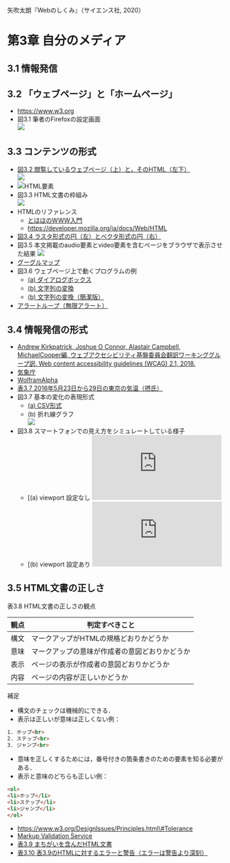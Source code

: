 矢吹太朗『Webのしくみ』（サイエンス社, 2020）

# 第3章 自分のメディア

## 3.1 情報発信

## 3.2 「ウェブページ」と「ホームページ」

- https://www.w3.org
- 図3.1 筆者のFirefoxの設定画面<br>![](figures/03-1.png)

## 3.3 コンテンツの形式

- [図3.2 閲覧しているウェブページ（上）と，そのHTML（左下）<br>![](figures/03-2.png)](https://taroyabuki.github.io/webbook/link.html)
- ![HTML要素](figures/element.svg)
- 図3.3 HTML文書の枠組み<br>![](figures/03-3.svg)
- HTMLのリファレンス
  - [とほほのWWW入門](http://www.tohoho-web.com/www.htm)
  - https://developer.mozilla.org/ja/docs/Web/HTML
- [図3.4 ラスタ形式の円（左）とベクタ形式の円（右）](https://taroyabuki.github.io/webbook/circles.html)
- 図3.5 本文掲載のaudio要素とvideo要素を含むページをブラウザで表示させた結果 ![](figures/03-5.png)
- [グーグルマップ](https://www.google.co.jp/maps)
- 図3.6 ウェブページ上で動くプログラムの例
  - [(a) ダイアログボックス](https://taroyabuki.github.io/webbook/alert.html)
  - [(b) 文字列の変換](https://taroyabuki.github.io/webbook/event.html)
  - [(b) 文字列の変換（簡潔版）](https://taroyabuki.github.io/webbook/event2.html)
- [アラートループ（無限アラート）](https://taroyabuki.github.io/webbook/alert-loop.html)

## 3.4 情報発信の形式

- [Andrew Kirkpatrick, Joshue O Connor, Alastair Campbell, MichaelCooper編, ウェブアクセシビリティ基盤委員会翻訳ワーキンググループ訳. Web content accessibility guidelines (WCAG) 2.1, 2018.](https://waic.jp/docs/WCAG21/)
- [気象庁](https://www.data.jma.go.jp/obd/stats/etrn/)
- [WolframAlpha](https://www.wolframalpha.com/input/?i=tokyo+temperature+from+2016%2F5%2F23+to+2016%2F5%2F29&lang=ja)
- [表3.7 2016年5月23日から29日の東京の気温（摂氏）](https://taroyabuki.github.io/webbook/temperature.html)
- 図3.7 基本の変化の表現形式
  - [(a) CSV形式](https://raw.githubusercontent.com/taroyabuki/webbook/master/chapters/figures/temperature.csv)
  - (b) 折れ線グラフ<br>![](figures/03-7b.svg)
- 図3.8 スマートフォンでの見え方をシミュレートしている様子
  - [(a) viewport 設定なし ![](https://taroyabuki.github.io/webbook/bunkasai5.html)
  - [(b) viewport 設定あり ![](https://taroyabuki.github.io/webbook/bunkasai5-viewport.html)

## 3.5 HTML文書の正しさ

表3.8 HTML文書の正しさの観点

観点|判定すべきこと
--|--
構文|マークアップがHTMLの規格どおりかどうか
意味|マークアップの意味が作成者の意図どおりかどうか
表示|ページの表示が作成者の意図どおりかどうか
内容|ページの内容が正しいかどうか


補足

- 構文のチェックは機械的にできる．
- 表示は正しいが意味は正しくない例：
```html
1. ホップ<br>
2. ステップ<br>
3. ジャンプ<br>
```
- 意味を正しくするためには，番号付きの箇条書きのための要素を知る必要がある．
- 表示と意味のどちらも正しい例：
```html
<ol>
<li>ホップ</li>
<li>ステップ</li>
<li>ジャンプ</li>
</ol>
```

- https://www.w3.org/DesignIssues/Principles.html\#Tolerance
- [Markup Validation Service](https://validator.w3.org)
- [表3.9 まちがいを含んだHTML文書](../docs/bunkasai.html)
- [表3.10 表3.9のHTMLに対するエラーと警告（エラーは警告より深刻）](https://validator.w3.org/nu/?doc=https%3A%2F%2Ftaroyabuki.github.io%2Fwebbook%2Fbunkasai.html)
